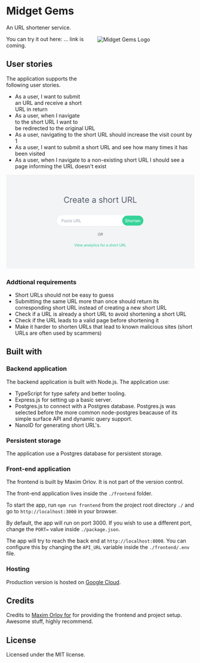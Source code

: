 # Midget Gems

<img src="https://www.cooperscandy.com/upload/prod/22457.png" align="right" alt="Midget Gems Logo" width="228" height="200" style="padding: 2rem;">

An URL shortener service.

You can try it out here: ... link is coming.

## User stories

The application supports the following user stories.

- As a user, I want to submit an URL and receive a short URL in return
- As a user, when I navigate to the short URL I want to be redirected to the original URL
- As a user, navigating to the short URL should increase the visit count by 1
- As a user, I want to submit a short URL and see how many times it has been visited
- As a user, when I navigate to a non-existing short URL I should see a page informing the URL doesn't exist

![Preview screenshot of the URL Shortener project](./preview.png)

### Addtional requirements

- Short URLs should not be easy to guess
- Submitting the same URL more than once should return its corresponding short URL instead of creating a new short URL
- Check if a URL is already a short URL to avoid shortening a short URL
- Check if the URL leads to a valid page before shortening it
- Make it harder to shorten URLs that lead to known malicious sites (short URLs are often used by scammers)

## Built with

### Backend application

The backend application is built with Node.js. The application use:

- TypeScript for type safety and better tooling.
- Express.js for setting up a basic server.
- Postgres.js to connect with a Postgres database. Postgres.js was selected before the more common node-postgres beacause of its simple surface API and dynamic query support.
- NanoID for generating short URL's.

### Persistent storage

The application use a Postgres database for persistent storage.

### Front-end application

The frontend is built by Maxim Orlov. It is not part of the version control.

The front-end application lives inside the `./frontend` folder.

To start the app, run `npm run frontend` from the project root directory `./` and go to `http://localhost:3000` in your browser.

By default, the app will run on port 3000. If you wish to use a different port, change the `PORT=` value inside `./package.json`.

The app will try to reach the back end at `http://localhost:8000`. You can configure this by changing the `API_URL` variable inside the `./frontend/.env` file.

### Hosting

Production version is hosted on [Google Cloud](https://cloud.google.com/free).

## Credits

Credits to [Maxim Orlov for](https://maximorlov.com/) for providing the frontend and project setup. Awesome stuff, highly recommend.

## License

Licensed under the MIT license.
